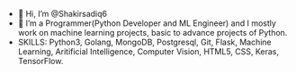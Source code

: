- 👋 Hi, I’m @Shakirsadiq6
- 🌱 I’m a Programmer(Python Developer and ML Engineer) and I mostly work on machine learning projects, basic to advance projects of Python.
- SKILLS: Python3, Golang, MongoDB, Postgresql, Git, Flask, Machine Learning, Aritificial Intelligence, Computer Vision, HTML5, CSS, Keras, TensorFlow.
<!---
Shakirsadiq6/Shakirsadiq6 is a ✨ special ✨ repository because its `README.md` (this file) appears on your GitHub profile.
You can click the Preview link to take a look at your changes.
--->
